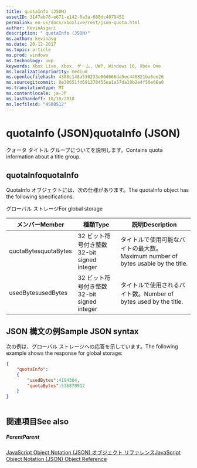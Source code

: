```yaml
---
title: quotaInfo (JSON)
assetID: 3147ab78-e671-e142-0a3a-688dc4079451
permalink: en-us/docs/xboxlive/rest/json-quota.html
author: KevinAsgari
description: " quotaInfo (JSON)"
ms.author: kevinasg
ms.date: 20-12-2017
ms.topic: article
ms.prod: windows
ms.technology: uwp
keywords: Xbox Live, Xbox, ゲーム, UWP, Windows 10, Xbox One
ms.localizationpriority: medium
ms.openlocfilehash: 4308c148a530233e06d666da5ec446821ba6ee26
ms.sourcegitcommit: 8e30651fd691378455ea1a57da10b2e4f50e66a0
ms.translationtype: MT
ms.contentlocale: ja-JP
ms.lasthandoff: 10/10/2018
ms.locfileid: "4508512"
---
```

# <a name="quotainfo-json"></a><span data-ttu-id="d8ce1-104">quotaInfo (JSON)</span><span class="sxs-lookup"><span data-stu-id="d8ce1-104">quotaInfo (JSON)</span></span>
<span data-ttu-id="d8ce1-105">クォータ タイトル グループについてを説明します。</span><span class="sxs-lookup"><span data-stu-id="d8ce1-105">Contains quota information about a title group.</span></span> 
<a id="ID4EN"></a>

 
## <a name="quotainfo"></a><span data-ttu-id="d8ce1-106">quotaInfo</span><span class="sxs-lookup"><span data-stu-id="d8ce1-106">quotaInfo</span></span>
 
<span data-ttu-id="d8ce1-107">QuotaInfo オブジェクトには、次の仕様があります。</span><span class="sxs-lookup"><span data-stu-id="d8ce1-107">The quotaInfo object has the following specifications.</span></span>
 
<span data-ttu-id="d8ce1-108">グローバル ストレージ</span><span class="sxs-lookup"><span data-stu-id="d8ce1-108">For global storage</span></span>
 
| <span data-ttu-id="d8ce1-109">メンバー</span><span class="sxs-lookup"><span data-stu-id="d8ce1-109">Member</span></span>| <span data-ttu-id="d8ce1-110">種類</span><span class="sxs-lookup"><span data-stu-id="d8ce1-110">Type</span></span>| <span data-ttu-id="d8ce1-111">説明</span><span class="sxs-lookup"><span data-stu-id="d8ce1-111">Description</span></span>| 
| --- | --- | --- | 
| <span data-ttu-id="d8ce1-112">quotaBytes</span><span class="sxs-lookup"><span data-stu-id="d8ce1-112">quotaBytes</span></span>| <span data-ttu-id="d8ce1-113">32 ビット符号付き整数</span><span class="sxs-lookup"><span data-stu-id="d8ce1-113">32-bit signed integer</span></span> | <span data-ttu-id="d8ce1-114">タイトルで使用可能なバイトの最大数。</span><span class="sxs-lookup"><span data-stu-id="d8ce1-114">Maximum number of bytes usable by the title.</span></span>| 
| <span data-ttu-id="d8ce1-115">usedBytes</span><span class="sxs-lookup"><span data-stu-id="d8ce1-115">usedBytes</span></span>| <span data-ttu-id="d8ce1-116">32 ビット符号付き整数</span><span class="sxs-lookup"><span data-stu-id="d8ce1-116">32-bit signed integer</span></span> | <span data-ttu-id="d8ce1-117">タイトルで使用されるバイト数。</span><span class="sxs-lookup"><span data-stu-id="d8ce1-117">Number of bytes used by the title.</span></span>| 
  
<a id="ID4EXB"></a>

 
## <a name="sample-json-syntax"></a><span data-ttu-id="d8ce1-118">JSON 構文の例</span><span class="sxs-lookup"><span data-stu-id="d8ce1-118">Sample JSON syntax</span></span>
 
<span data-ttu-id="d8ce1-119">次の例は、グローバル ストレージへの応答を示しています。</span><span class="sxs-lookup"><span data-stu-id="d8ce1-119">The following example shows the response for global storage:</span></span>
 

```json
{
    "quotaInfo":
    {
        "usedBytes":4194304,
        "quotaBytes":536870912
    }
}
      
```

  
<a id="ID4ECC"></a>

 
## <a name="see-also"></a><span data-ttu-id="d8ce1-120">関連項目</span><span class="sxs-lookup"><span data-stu-id="d8ce1-120">See also</span></span>
 
<a id="ID4EEC"></a>

 
##### <a name="parent"></a><span data-ttu-id="d8ce1-121">Parent</span><span class="sxs-lookup"><span data-stu-id="d8ce1-121">Parent</span></span> 

[<span data-ttu-id="d8ce1-122">JavaScript Object Notation (JSON) オブジェクト リファレンス</span><span class="sxs-lookup"><span data-stu-id="d8ce1-122">JavaScript Object Notation (JSON) Object Reference</span></span>](atoc-xboxlivews-reference-json.md)

   